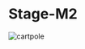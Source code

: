 # Stage-M2

![cartpole](https://user-images.githubusercontent.com/81243747/133919177-03967838-dc7b-4116-96b6-8b3f830b454a.gif)
